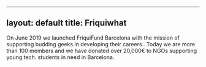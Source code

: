 
---
layout: default
title: Friquiwhat
---

On June 2019 we launched FriquiFund Barcelona with the mission of supporting budding geeks in developing their careers..
Today we are more than 100 members and we have donated over 20,000€ to NGOs supporting young tech. students in need in Barcelona.
